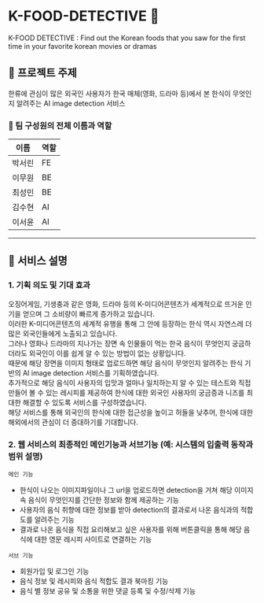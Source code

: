 # K-FOOD-DETECTIVE 🍱
K-FOOD DETECTIVE : Find out the Korean foods that you saw for the first time in your favorite korean movies or dramas

## 📌 프로젝트 주제
한류에 관심이 많은 외국인 사용자가 한국 매체(영화, 드라마 등)에서 본 한식이 무엇인지 알려주는 AI image detection 서비스

### 👥 팀 구성원의 전체 이름과 역할

| 이름 | 역할 |
|----|----|
| 박서린 | FE |
| 이무원 | BE |
| 최성민 | BE |
| 김수현 | AI |
| 이서윤 | AI |
<hr>


## 📌 서비스 설명
### **1. 기획 의도 및 기대 효과** <br>
오징어게임, 기생충과 같은 영화, 드라마 등의 K-미디어콘텐츠가 세계적으로 뜨거운 인기을 얻으며 그 소비량이 빠르게 증가하고 있습니다. <br>
이러한 K-미디어콘텐츠의 세계적 유행을 통해 그 안에 등장하는 한식 역시 자연스레 더 많은 외국인들에게 노출되고 있습니다. <br>
그러나 영화나 드라마의 지나가는 장면 속 인물들이 먹는 한국 음식이 무엇인지 궁금하더라도 외국인이 이를 쉽게 알 수 있는 방법이 없는 상황입니다. <br>
때문에 해당 장면을 이미지 형태로 업로드하면 해당 음식이 무엇인지 알려주는 한식 기반의 AI image detection 서비스를 기획하였습니다. <br>
추가적으로 해당 음식이 사용자의 입맛과 얼마나 일치하는지 알 수 있는 테스트와 직접 만들어 볼 수 있는 레시피를 제공하여 한식에 대한 외국인 사용자의 궁금증과 니즈를 최대한 해결할 수 있도록 서비스를 구성하였습니다. <br>
해당 서비스를 통해 외국인의 한식에 대한 접근성을 높이고 허들을 낮추어, 한식에 대한 해외에서의 관심이 더 증대하기를 기대합니다. <br>
### **2. 웹 서비스의 최종적인 메인기능과 서브기능 (예: 시스템의 입출력 동작과 범위 설명)**  <br>

`메인 기능`
- 한식이 나오는 이미지파일이나 그 url을 업로드하면 detection을 거쳐 해당 이미지 속 음식이 무엇인지를 간단한 정보와 함께 제공하는 기능
- 사용자의 음식 취향에 대한 정보를 받아 detection의 결과로서 나온 음식과의 적합도를 알려주는 기능
- 결과로 나온 음식을 직접 요리해보고 싶은 사용자를 위해 버튼클릭을 통해 해당 음식에 대한 영문 레시피 사이트로 연결하는 기능

`서브 기능`
- 회원가입 및 로그인 기능
- 음식 정보 및 레시피와 음식 적합도 결과 북마킹 기능
- 음식 별 정보 공유 및 소통을 위한 댓글 등록 및 수정/삭제 기능
